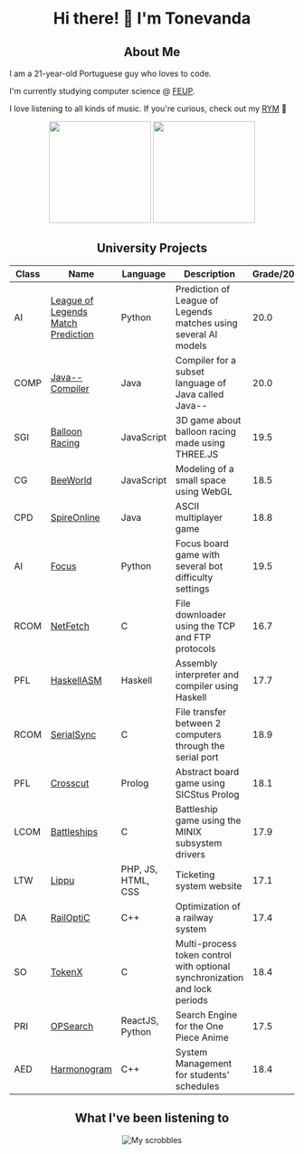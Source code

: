<div align="center">

# Hi there! 👋 I'm Tonevanda

## About Me

</div>

I am a 21-year-old Portuguese guy who loves to code.

I'm currently studying computer science @ [FEUP](https://github.com/FEUP).

I love listening to all kinds of music. If you're curious, check out my [RYM](https://rateyourmusic.com/~Tonevanda) :guitar:

<div align="center">
  <img height=180em src="https://github-readme-stats.vercel.app/api/top-langs/?username=tonevanda&layout=compact&langs_count=6&theme=radical">
  <img height="180em" src="https://github-readme-stats.vercel.app/api?username=tonevanda&show_icons=true&include_all_commits=true&count_private=true&theme=radical"/>
</div>

<div align="center">
  
## University Projects

| Class  | Name                                                      | Language  | Description                                              | Grade/20 |
|--------|-----------------------------------------------------------|-----------|----------------------------------------------------------|-------|
| AI     | [League of Legends Match Prediction](https://github.com/Tonevanda/IA/tree/main/proj2) | Python | Prediction of League of Legends matches using several AI models | 20.0 |
| COMP   | [Java-- Compiler](https://github.com/Tonevanda/Compilers/tree/master/proj) | Java | Compiler for a subset language of Java called Java--  | 20.0 |
| SGI    | [Balloon Racing](https://github.com/Tonevanda/SGI/tree/main/tp3) | JavaScript | 3D game about balloon racing made using THREE.JS          | 19.5 |
| CG     | [BeeWorld](https://github.com/Tonevanda/Graphical-Computing/tree/master/proj/project) | JavaScript | Modeling of a small space using WebGL| 18.5 |
| CPD    | [SpireOnline](https://github.com/Tonevanda/CPD/tree/main/proj2) | Java   | ASCII multiplayer game                                         | 18.8 |
| AI     | [Focus](https://github.com/Tonevanda/IA/tree/main/proj1)        | Python | Focus board game with several bot difficulty settings          | 19.5 |
| RCOM   | [NetFetch](https://github.com/Tonevanda/RCOM/tree/main/proj2)   | C   | File downloader using the TCP and FTP protocols                   | 16.7 |
| PFL    | [HaskellASM](https://github.com/Tonevanda/PFL-Haskell)    | Haskell   | Assembly interpreter and compiler using Haskell                   | 17.7 |
| RCOM   | [SerialSync](https://github.com/Tonevanda/RCOM/tree/main/proj1) | C   | File transfer between 2 computers through the serial port         | 18.9 |
| PFL    | [Crosscut](https://github.com/Tonevanda/PFL-Crosscut)     | Prolog    | Abstract board game using SICStus Prolog                          | 18.1 |
| LCOM   | [Battleships](https://github.com/Tonevanda/LCOM/tree/main/proj) | C   | Battleship game using the MINIX subsystem drivers                 | 17.9 |
| LTW    | [Lippu](https://github.com/Tonevanda/Lippu)               | PHP, JS, HTML, CSS | Ticketing system website                                 | 17.1 |
| DA     | [RailOptiC](https://github.com/Tonevanda/DA-Railway)      | C++       | Optimization of a railway system                                  | 17.4 |
| SO     | [TokenX](https://github.com/Tonevanda/SO)                 | C         | Multi-process token control with optional synchronization and lock periods | 18.4 |
| PRI   | [OPSearch](https://github.com/Tonevanda/PRI)         | ReactJS, Python      | Search Engine for the One Piece Anime       | 17.5 |
| AED    | [Harmonogram](https://github.com/Tonevanda/AED-Schedules) | C++       | System Management for students' schedules                         | 18.4 |

## What I've been listening to

![My scrobbles](https://lastfm-recently-played.vercel.app/api?user=Tonevanda)

</div>
